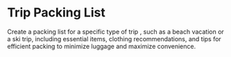 # Trip Packing List

Create a packing list for a specific type of trip
    , such as a beach vacation or a ski trip, including essential items, clothing recommendations, and tips for efficient packing to minimize luggage and maximize convenience.